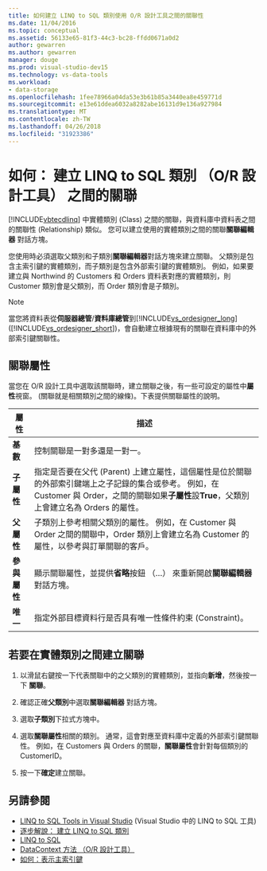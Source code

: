 ```yaml
---
title: 如何建立 LINQ to SQL 類別使用 O/R 設計工具之間的關聯性
ms.date: 11/04/2016
ms.topic: conceptual
ms.assetid: 56133e65-81f3-44c3-bc28-ffdd0671a0d2
author: gewarren
ms.author: gewarren
manager: douge
ms.prod: visual-studio-dev15
ms.technology: vs-data-tools
ms.workload:
- data-storage
ms.openlocfilehash: 1fee78966a04da53e3b61b85a3440ea8e459771d
ms.sourcegitcommit: e13e61ddea6032a8282abe16131d9e136a927984
ms.translationtype: MT
ms.contentlocale: zh-TW
ms.lasthandoff: 04/26/2018
ms.locfileid: "31923386"
---
```

# <a name="how-to-create-an-association-between-linq-to-sql-classes-or-designer"></a>如何： 建立 LINQ to SQL 類別 （O/R 設計工具） 之間的關聯
[!INCLUDE[vbtecdlinq](../data-tools/includes/vbtecdlinq_md.md)] 中實體類別 (Class) 之間的關聯，與資料庫中資料表之間的關聯性 (Relationship) 類似。 您可以建立使用的實體類別之間的關聯**關聯編輯器** 對話方塊。

您使用時必須選取父類別和子類別**關聯編輯器**對話方塊來建立關聯。 父類別是包含主索引鍵的實體類別，而子類別是包含外部索引鍵的實體類別。 例如，如果要建立與 Northwind 的 Customers 和 Orders 資料表對應的實體類別，則 Customer 類別會是父類別，而 Order 類別會是子類別。

> [!NOTE]
>  當您將資料表從**伺服器總管**/**資料庫總管**到[!INCLUDE[vs_ordesigner_long](../data-tools/includes/vs_ordesigner_long_md.md)] ([!INCLUDE[vs_ordesigner_short](../data-tools/includes/vs_ordesigner_short_md.md)])，會自動建立根據現有的關聯在資料庫中的外部索引鍵關聯性。

## <a name="association-properties"></a>關聯屬性
當您在 O/R 設計工具中選取該關聯時，建立關聯之後，有一些可設定的屬性中**屬性**視窗。 (關聯就是相關類別之間的線條)。下表提供關聯屬性的說明。

|屬性|描述|
|--------------|-----------------|
|**基數**|控制關聯是一對多還是一對一。|
|**子屬性**|指定是否要在父代 (Parent) 上建立屬性，這個屬性是位於關聯的外部索引鍵端上之子記錄的集合或參考。 例如，在 Customer 與 Order，之間的關聯如果**子屬性**設**True**，父類別上會建立名為 Orders 的屬性。|
|**父屬性**|子類別上參考相關父類別的屬性。 例如，在 Customer 與 Order 之間的關聯中，Order 類別上會建立名為 Customer 的屬性，以參考與訂單關聯的客戶。|
|**參與屬性**|顯示關聯屬性，並提供**省略**按鈕 （…） 來重新開啟**關聯編輯器** 對話方塊。|
|**唯一**|指定外部目標資料行是否具有唯一性條件約束 (Constraint)。|

## <a name="to-create-an-association-between-entity-classes"></a>若要在實體類別之間建立關聯

1.  以滑鼠右鍵按一下代表關聯中的之父類別的實體類別，並指向**新增**，然後按一下 **關聯**。

2.  確認正確**父類別**中選取**關聯編輯器** 對話方塊。

3.  選取**子類別**下拉式方塊中。

4.  選取**關聯屬性**相關的類別。 通常，這會對應至資料庫中定義的外部索引鍵關聯性。 例如，在 Customers 與 Orders 的關聯，**關聯屬性**會針對每個類別的 CustomerID。

5.  按一下**確定**建立關聯。

## <a name="see-also"></a>另請參閱

- [LINQ to SQL Tools in Visual Studio](../data-tools/linq-to-sql-tools-in-visual-studio2.md) (Visual Studio 中的 LINQ to SQL 工具)
- [逐步解說： 建立 LINQ to SQL 類別](how-to-create-linq-to-sql-classes-mapped-to-tables-and-views-o-r-designer.md)
- [LINQ to SQL](/dotnet/framework/data/adonet/sql/linq/index)
- [DataContext 方法 （O/R 設計工具）](../data-tools/datacontext-methods-o-r-designer.md)
- [如何：表示主索引鍵](/dotnet/framework/data/adonet/sql/linq/how-to-represent-primary-keys)